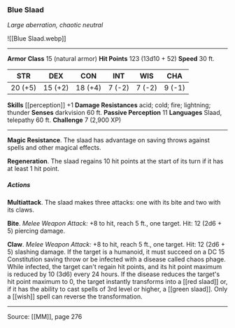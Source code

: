 ### Blue Slaad
_Large aberration, chaotic neutral_

![[Blue Slaad.webp]]




---

**Armor Class** 15 (natural armor)
**Hit Points** 123 (13d10 + 52)
**Speed** 30 ft.

| STR     | DEX     | CON     | INT     | WIS     | CHA     |
|---------|---------|---------|---------|---------|---------|
| 20 (+5) | 15 (+2) | 18 (+4) | 7 (-2) | 7 (-2) | 9 (-1) |

**Skills** [[perception]] +1
**Damage Resistances** acid; cold; fire; lightning; thunder
**Senses** darkvision 60 ft.
**Passive Perception** 11
**Languages** Slaad, telepathy 60 ft.
**Challenge** 7 (2,900 XP)

---

**Magic Resistance**. The slaad has advantage on saving throws against spells and other magical effects.

**Regeneration**. The slaad regains 10 hit points at the start of its turn if it has at least 1 hit point.

##### Actions
**Multiattack**. The slaad makes three attacks: one with its bite and two with its claws.

**Bite**. _Melee Weapon Attack:_ +8 to hit, reach 5 ft., one target. Hit: 12 (2d6 + 5) piercing damage.

**Claw**. _Melee Weapon Attack:_ +8 to hit, reach 5 ft., one target. Hit: 12 (2d6 + 5) slashing damage. If the target is a humanoid, it must succeed on a DC 15 Constitution saving throw or be infected with a disease called chaos phage. While infected, the target can't regain hit points, and its hit point maximum is reduced by 10 (3d6) every 24 hours. If the disease reduces the target's hit point maximum to 0, the target instantly transforms into a [[red slaad]] or, if it has the ability to cast spells of 3rd level or higher, a [[green slaad]]. Only a [[wish]] spell can reverse the transformation.


---

Source: [[MM]], page 276